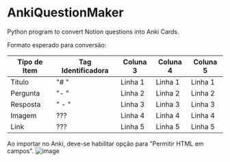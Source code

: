 # AnkiQuestionMaker
Python program to convert Notion questions into Anki Cards.

Formato esperado para conversão:

| Tipo de Item | Tag Identificadora | Coluna 3 | Coluna 4 | Coluna 5 |
|--------------|--------------------|----------|----------|----------|
| Título       | "# "               | Linha 1  | Linha 1  | Linha 1  |
| Pergunta     | "- "               | Linha 2  | Linha 2  | Linha 2  |
| Resposta     | "    - "           | Linha 3  | Linha 3  | Linha 3  |
| Imagem       | ???                | Linha 4  | Linha 4  | Linha 4  |
| Link         | ???                | Linha 5  | Linha 5  | Linha 5  |

Ao importar no Anki, deve-se habilitar opção para "Permitir HTML em campos".
![image](https://github.com/user-attachments/assets/24a84f3a-3d03-4466-b685-034120853d17)
